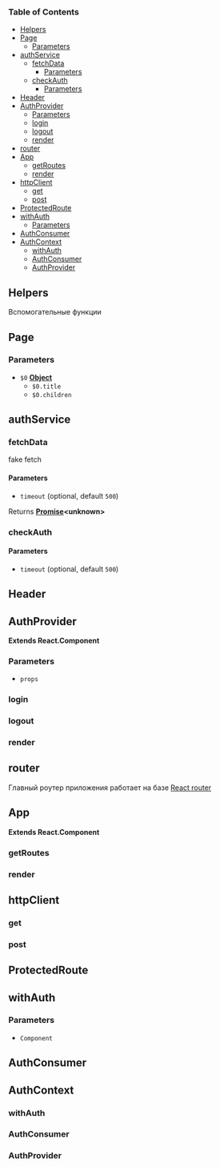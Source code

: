 <!-- Generated by documentation.js. Update this documentation by updating the source code. -->

### Table of Contents

-   [Helpers][1]
-   [Page][2]
    -   [Parameters][3]
-   [authService][4]
    -   [fetchData][5]
        -   [Parameters][6]
    -   [checkAuth][7]
        -   [Parameters][8]
-   [Header][9]
-   [AuthProvider][10]
    -   [Parameters][11]
    -   [login][12]
    -   [logout][13]
    -   [render][14]
-   [router][15]
-   [App][16]
    -   [getRoutes][17]
    -   [render][18]
-   [httpClient][19]
    -   [get][20]
    -   [post][21]
-   [ProtectedRoute][22]
-   [withAuth][23]
    -   [Parameters][24]
-   [AuthConsumer][25]
-   [AuthContext][26]
    -   [withAuth][27]
    -   [AuthConsumer][28]
    -   [AuthProvider][29]

## Helpers

Вспомогательные функции


## Page

### Parameters

-   `$0` **[Object][30]** 
    -   `$0.title`  
    -   `$0.children`  

## authService

### fetchData

fake fetch

#### Parameters

-   `timeout`   (optional, default `500`)

Returns **[Promise][31]&lt;unknown>** 

### checkAuth

#### Parameters

-   `timeout`   (optional, default `500`)

## Header

## AuthProvider

**Extends React.Component**

### Parameters

-   `props`  

### login

### logout

### render

## router

Главный роутер приложения
работает на базе [React router][32]

## App

**Extends React.Component**

### getRoutes

### render

## httpClient

### get

### post

## ProtectedRoute

## withAuth

### Parameters

-   `Component`  

## AuthConsumer

## AuthContext

### withAuth

### AuthConsumer

### AuthProvider

[1]: #helpers

[2]: #page

[3]: #parameters

[4]: #authservice

[5]: #fetchdata

[6]: #parameters-1

[7]: #checkauth

[8]: #parameters-2

[9]: #header

[10]: #authprovider

[11]: #parameters-3

[12]: #login

[13]: #logout

[14]: #render

[15]: #router

[16]: #app

[17]: #getroutes

[18]: #render-1

[19]: #httpclient

[20]: #get

[21]: #post

[22]: #protectedroute

[23]: #withauth

[24]: #parameters-4

[25]: #authconsumer

[26]: #authcontext

[27]: #withauth-1

[28]: #authconsumer-1

[29]: #authprovider-1

[30]: https://developer.mozilla.org/docs/Web/JavaScript/Reference/Global_Objects/Object

[31]: https://developer.mozilla.org/docs/Web/JavaScript/Reference/Global_Objects/Promise

[32]: https://reacttraining.com/react-router/web/guides/quick-start
